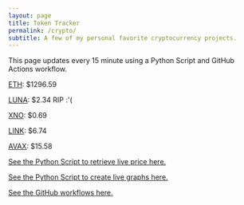 ```yaml
---
layout: page
title: Token Tracker
permalink: /crypto/
subtitle: A few of my personal favorite cryptocurrency projects.
---
```


 This page updates every 15 minute using a Python Script and GitHub Actions workflow.


<!--BEGINCRYPTOINPUT-->
[ETH](https://smfxfc.github.io/crypto/eth.html): $1296.59

[LUNA](https://smfxfc.github.io/crypto/luna.html): $2.34 RIP :'(

[XNO](https://smfxfc.github.io/crypto/xno.html): $0.69

[LINK](https://smfxfc.github.io/crypto/link.html): $6.74

[AVAX](https://smfxfc.github.io/crypto/avax.html): $15.58

<!--ENDCRYPTOINPUT-->
 
 
[See the Python Script to retrieve live price here.](https://github.com/smfxfc/smfxfc.github.io/blob/master/src/get_cryptos.py)

[See the Python Script to create live graphs here.](https://github.com/smfxfc/smfxfc.github.io/blob/master/src/graph_crypto.py)

[See the GitHub workflows here.](https://github.com/smfxfc/smfxfc.github.io/blob/master/.github/workflows/)
